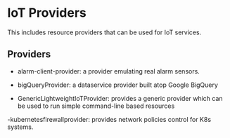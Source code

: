 # IoT Providers

This includes resource providers that can be used for IoT services.

## Providers

- alarm-client-provider: a provider emulating real alarm sensors.

- bigQueryProvider: a dataservice provider built atop Google BigQuery

- GenericLightweightIoTProvider: provides a generic provider which can be used to run simple command-line based resources

-kubernetesfirewallprovider: provides network policies control for K8s systems.

